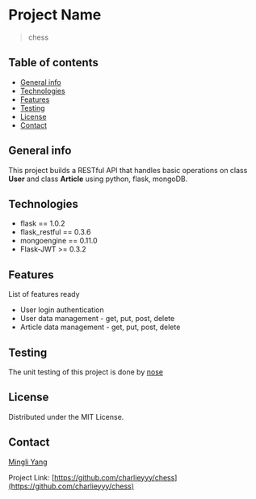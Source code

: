# Project Name
> chess

## Table of contents
* [General info](#general-info)
* [Technologies](#technologies)
* [Features](#features)
* [Testing](#testing)
* [License](#license)
* [Contact](#contact)

## General info
This project builds a RESTful API that handles basic operations on class **User** and class **Article** using python, flask, mongoDB.

## Technologies
* flask == 1.0.2
* flask_restful == 0.3.6
* mongoengine == 0.11.0
* Flask-JWT >= 0.3.2


## Features
List of features ready
* User login authentication
* User data management - get, put, post, delete
* Article data management - get, put, post, delete


## Testing
The unit testing of this project is done by [nose](https://pypi.org/project/nose/)
## License

Distributed under the MIT License.

## Contact

[Mingli Yang](https://www.linkedin.com/in/myang46)

Project Link: [https://github.com/charlieyyy/chess](https://github.com/charlieyyy/chess)
